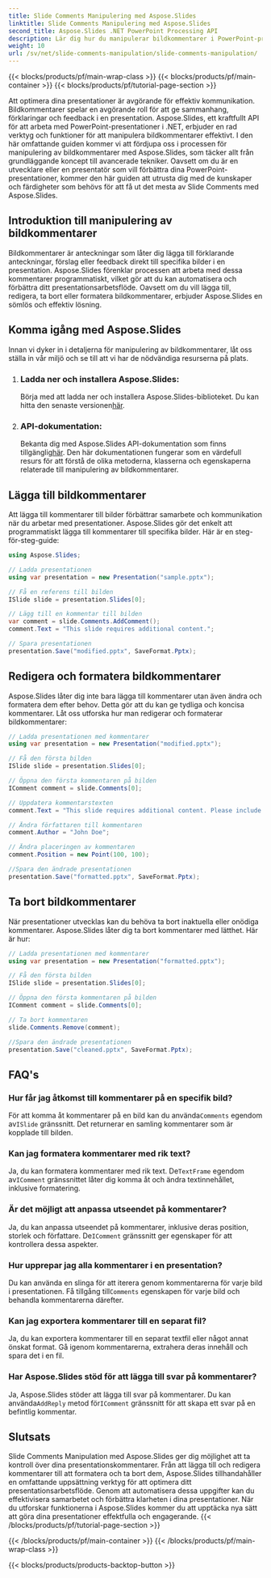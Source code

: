 ```yaml
---
title: Slide Comments Manipulering med Aspose.Slides
linktitle: Slide Comments Manipulering med Aspose.Slides
second_title: Aspose.Slides .NET PowerPoint Processing API
description: Lär dig hur du manipulerar bildkommentarer i PowerPoint-presentationer med Aspose.Slides API för .NET. Utforska steg-för-steg-guider och källkodsexempel för att lägga till, redigera och formatera bildkommentarer.
weight: 10
url: /sv/net/slide-comments-manipulation/slide-comments-manipulation/
---
```


{{< blocks/products/pf/main-wrap-class >}}
{{< blocks/products/pf/main-container >}}
{{< blocks/products/pf/tutorial-page-section >}}


Att optimera dina presentationer är avgörande för effektiv kommunikation. Bildkommentarer spelar en avgörande roll för att ge sammanhang, förklaringar och feedback i en presentation. Aspose.Slides, ett kraftfullt API för att arbeta med PowerPoint-presentationer i .NET, erbjuder en rad verktyg och funktioner för att manipulera bildkommentarer effektivt. I den här omfattande guiden kommer vi att fördjupa oss i processen för manipulering av bildkommentarer med Aspose.Slides, som täcker allt från grundläggande koncept till avancerade tekniker. Oavsett om du är en utvecklare eller en presentatör som vill förbättra dina PowerPoint-presentationer, kommer den här guiden att utrusta dig med de kunskaper och färdigheter som behövs för att få ut det mesta av Slide Comments med Aspose.Slides.

## Introduktion till manipulering av bildkommentarer

Bildkommentarer är anteckningar som låter dig lägga till förklarande anteckningar, förslag eller feedback direkt till specifika bilder i en presentation. Aspose.Slides förenklar processen att arbeta med dessa kommentarer programmatiskt, vilket gör att du kan automatisera och förbättra ditt presentationsarbetsflöde. Oavsett om du vill lägga till, redigera, ta bort eller formatera bildkommentarer, erbjuder Aspose.Slides en sömlös och effektiv lösning.

## Komma igång med Aspose.Slides

Innan vi dyker in i detaljerna för manipulering av bildkommentarer, låt oss ställa in vår miljö och se till att vi har de nödvändiga resurserna på plats.

1. ### Ladda ner och installera Aspose.Slides: 
	 Börja med att ladda ner och installera Aspose.Slides-biblioteket. Du kan hitta den senaste versionen[här](https://releases.aspose.com/slides/net/).

2. ### API-dokumentation: 
	 Bekanta dig med Aspose.Slides API-dokumentation som finns tillgänglig[här](https://reference.aspose.com/slides/net/). Den här dokumentationen fungerar som en värdefull resurs för att förstå de olika metoderna, klasserna och egenskaperna relaterade till manipulering av bildkommentarer.

## Lägga till bildkommentarer

Att lägga till kommentarer till bilder förbättrar samarbete och kommunikation när du arbetar med presentationer. Aspose.Slides gör det enkelt att programmatiskt lägga till kommentarer till specifika bilder. Här är en steg-för-steg-guide:

```csharp
using Aspose.Slides;

// Ladda presentationen
using var presentation = new Presentation("sample.pptx");

// Få en referens till bilden
ISlide slide = presentation.Slides[0];

// Lägg till en kommentar till bilden
var comment = slide.Comments.AddComment();
comment.Text = "This slide requires additional content.";

// Spara presentationen
presentation.Save("modified.pptx", SaveFormat.Pptx);
```

## Redigera och formatera bildkommentarer

Aspose.Slides låter dig inte bara lägga till kommentarer utan även ändra och formatera dem efter behov. Detta gör att du kan ge tydliga och koncisa kommentarer. Låt oss utforska hur man redigerar och formaterar bildkommentarer:

```csharp
// Ladda presentationen med kommentarer
using var presentation = new Presentation("modified.pptx");

// Få den första bilden
ISlide slide = presentation.Slides[0];

// Öppna den första kommentaren på bilden
IComment comment = slide.Comments[0];

// Uppdatera kommentarstexten
comment.Text = "This slide requires additional content. Please include relevant statistics.";

// Ändra författaren till kommentaren
comment.Author = "John Doe";

// Ändra placeringen av kommentaren
comment.Position = new Point(100, 100);

//Spara den ändrade presentationen
presentation.Save("formatted.pptx", SaveFormat.Pptx);
```

## Ta bort bildkommentarer

När presentationer utvecklas kan du behöva ta bort inaktuella eller onödiga kommentarer. Aspose.Slides låter dig ta bort kommentarer med lätthet. Här är hur:

```csharp
// Ladda presentationen med kommentarer
using var presentation = new Presentation("formatted.pptx");

// Få den första bilden
ISlide slide = presentation.Slides[0];

// Öppna den första kommentaren på bilden
IComment comment = slide.Comments[0];

// Ta bort kommentaren
slide.Comments.Remove(comment);

//Spara den ändrade presentationen
presentation.Save("cleaned.pptx", SaveFormat.Pptx);
```

## FAQ's

### Hur får jag åtkomst till kommentarer på en specifik bild?

För att komma åt kommentarer på en bild kan du använda`Comments` egendom av`ISlide` gränssnitt. Det returnerar en samling kommentarer som är kopplade till bilden.

### Kan jag formatera kommentarer med rik text?

 Ja, du kan formatera kommentarer med rik text. De`TextFrame` egendom av`IComment` gränssnittet låter dig komma åt och ändra textinnehållet, inklusive formatering.

### Är det möjligt att anpassa utseendet på kommentarer?

 Ja, du kan anpassa utseendet på kommentarer, inklusive deras position, storlek och författare. De`IComment` gränssnitt ger egenskaper för att kontrollera dessa aspekter.

### Hur upprepar jag alla kommentarer i en presentation?

 Du kan använda en slinga för att iterera genom kommentarerna för varje bild i presentationen. Få tillgång till`Comments` egenskapen för varje bild och behandla kommentarerna därefter.

### Kan jag exportera kommentarer till en separat fil?

Ja, du kan exportera kommentarer till en separat textfil eller något annat önskat format. Gå igenom kommentarerna, extrahera deras innehåll och spara det i en fil.

### Har Aspose.Slides stöd för att lägga till svar på kommentarer?

 Ja, Aspose.Slides stöder att lägga till svar på kommentarer. Du kan använda`AddReply` metod för`IComment` gränssnitt för att skapa ett svar på en befintlig kommentar.

## Slutsats

Slide Comments Manipulation med Aspose.Slides ger dig möjlighet att ta kontroll över dina presentationskommentarer. Från att lägga till och redigera kommentarer till att formatera och ta bort dem, Aspose.Slides tillhandahåller en omfattande uppsättning verktyg för att optimera ditt presentationsarbetsflöde. Genom att automatisera dessa uppgifter kan du effektivisera samarbetet och förbättra klarheten i dina presentationer. När du utforskar funktionerna i Aspose.Slides kommer du att upptäcka nya sätt att göra dina presentationer effektfulla och engagerande.
{{< /blocks/products/pf/tutorial-page-section >}}

{{< /blocks/products/pf/main-container >}}
{{< /blocks/products/pf/main-wrap-class >}}

{{< blocks/products/products-backtop-button >}}
